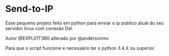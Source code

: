 # Send-to-IP

Esse pequeno projeto feito em python para enviar o ip publico atual do seu servidor linux com conexão Dsl.

Autor @EXPL01T3R0 alterado por @andersonmv.

Para que o script funcione e necessário ter o python 3.4.X ou superior.
